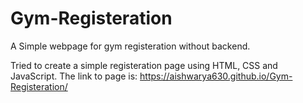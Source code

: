 # Gym-Registeration
A Simple webpage for gym registeration without backend.

Tried to create a simple registeration page using HTML, CSS and JavaScript.
The link to page is:
https://aishwarya630.github.io/Gym-Registeration/

